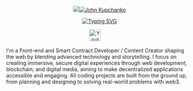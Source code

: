 <p align="center">
  <a href="https://github.com/jkupchanko">
    <img src="https://git.io/typing-svg"><img src="https://readme-typing-svg.demolab.com?font=Fira+Code&pause=1000&color=F75C7E&repeat=false&random=false&width=435&lines=John+Kupchanko" alt="John Kupchanko" /></a>
</p>

<p align="center">
  <a href="https://git.io/typing-svg"><img src="https://readme-typing-svg.demolab.com?font=Fira+Code&pause=1000&color=F75C7E&random=false&width=435&lines=Front+End+Developer;Smart+Contract+Developer;Technical+Educator" alt="Typing SVG" /></a>
</p>

<p align="center">
  <a href="(https://www.youtube.com/@BlockchainBuilders)"><img width="32px" alt="Youtube" title="Youtube" src="https://i.imgur.com/qiXu7b2.png"/></a>
  &#8287;&#8287;&#8287;&#8287;&#8287;
<p/>

<p>I'm a Front-end and Smart Contract Developer / Content Creator shaping the web by blending advanced technology and storytelling. I focus on creating immersive, secure digital experiences through web development, blockchain, and digital media, aiming to make decentralized applications accessible and engaging. All coding projects are built from the ground up, from planning and designing to solving real-world problems with web3.</p>






